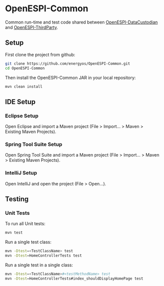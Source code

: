 # OpenESPI-Common

Common run-time and test code shared between [OpenESPI-DataCustodian](https://github.com/energyos/OpenESPI-DataCustodian-java) and [OpenESPI-ThirdParty](https://github.com/energyos/OpenESPI-ThirdParty-java).

## Setup

First clone the project from github:

```bash
git clone https://github.com/energyos/OpenESPI-Common.git
cd OpenESPI-Common
```

Then install the OpenESPI-Common JAR in your local repository:
```bash
mvn clean install
```

## IDE Setup

### Eclipse Setup

Open Eclipse and import a Maven project (File > Import... > Maven > Existing Maven Projects).

### Spring Tool Suite Setup

Open Spring Tool Suite and import a Maven project (File > Import... > Maven > Existing Maven Projects).

### IntelliJ Setup

Open IntelliJ and open the project (File > Open...).

## Testing

### Unit Tests

To run all Unit tests:

```bash
mvn test
```

Run a single test class:

```bash
mvn -Dtest=<TestClassName> test
mvn -Dtest=HomeControllerTests test
```

Run a single test in a single class:

```bash
mvn -Dtest=<TestClassName>#<testMethodName> test
mvn -Dtest=HomeControllerTests#index_shouldDisplayHomePage test
```
